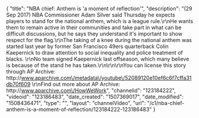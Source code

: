 {
    "title": "NBA chief: Anthem is 'a moment of reflection'",
    "description": "(29 Sep 2017) NBA Commissioner Adam Silver said Thursday he expects players to stand for the national anthem, which is a league rule.\r\nHe wants them to remain active in their communities and take part in what can be difficult discussions, but he says they understand it's important to show respect for the flag.\r\nThe taking of a knee during the national anthem was started last year by former San Francisco 49ers quarterback Colin Kaepernick to draw attention to social inequality and police treatment of blacks. \r\nNo team signed Kaepernick last offseason, which many believe is because of the stand he has taken.\r\n\r\n\r\nYou can license this story through AP Archive: http:\/\/www.aparchive.com\/metadata\/youtube\/52089120e10ef6c6f7cffa31db70f609 \r\nFind out more about AP Archive: http:\/\/www.aparchive.com\/HowWeWork",
    "channelid": "123184222",
    "videoid": "123186483",
    "date_created": "1507369017",
    "date_modified": "1508436471",
    "type": "",
    "layout": "channelVideo",
    "url": "\/c1\/nba-chief-anthem-is-a-moment-of-reflection\/123184222-123186483"
}